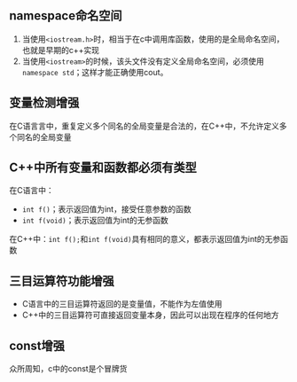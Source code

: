 ## namespace命名空间

1. 当使用`<iostream.h>`时，相当于在c中调用库函数，使用的是全局命名空间，也就是早期的c++实现
2. 当使用`<iostream>`的时候，该头文件没有定义全局命名空间，必须使用`namespace std`；这样才能正确使用cout。

## 变量检测增强

在C语⾔言中，重复定义多个同名的全局变量是合法的，在C++中，不允许定义多个同名的全局变量

## C++中所有变量和函数都必须有类型

在C语言中：

-  `int f()`；表示返回值为int，接受任意参数的函数
-  `int f(void)`；表示返回值为int的无参函数

在C++中：`int f();`和`int f(void)`具有相同的意义，都表示返回值为int的无参函数

## 三目运算符功能增强

- C语言中的三目运算符返回的是变量值，不能作为左值使用
- C++中的三目运算符可直接返回变量本身，因此可以出现在程序的任何地方

## const增强

众所周知，c中的const是个冒牌货